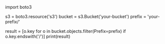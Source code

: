import boto3

s3 = boto3.resource('s3')
bucket = s3.Bucket('your-bucket')
prefix = 'your-prefix/'

result = [o.key for o in bucket.objects.filter(Prefix=prefix) if o.key.endswith('/')]
print(result)
